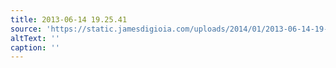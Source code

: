 ```yaml
---
title: 2013-06-14 19.25.41
source: 'https://static.jamesdigioia.com/uploads/2014/01/2013-06-14-19-25-41-scaled.jpg'
altText: ''
caption: ''
---
```


